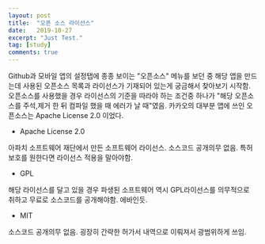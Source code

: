 ```yaml
---
layout: post
title:  "오픈 소스 라이선스"
date:   2019-10-27
excerpt: "Just Test."
tag: [study]
comments: true
---
```


Github과 모바일 앱의 설정탭에 종종 보이는 "오픈소스" 메뉴를 보던 중 해당 앱을 만드는데 사용된 오픈소스 목록과 라이선스가 기재되어 있는게 궁금해서 찾아보기 시작함.  
오픈소스를 사용했을 경우 라이선스의 기준을 따라야 하는 조건중 하나가 "해당 오픈소스를 주석,제거 한 뒤 컴파일 했을 때 에러가 날 때"였음. 카카오의 대부분 앱에 쓰인 오픈소스는 Apache License 2.0 이었다.
* Apache License 2.0

아파치 소프트웨어 재단에서 만든 소프트웨어 라이선스. 
소스코드 공개의무 없음.
특허 보호를 원한다면 라이선스 적용을 말아야함.

* GPL

해당 라이선스를 달고 있을 경우 파생된 소프트웨어 역시 GPL라이선스를 의무적으로 취하고 무료로 소스코드를 공개해야함. 에바인듯. 

* MIT

소스코드 공개의무 없음. 굉장히 간략한 허가서 내역으로 이뤄져서 광범위하게 쓰임.

